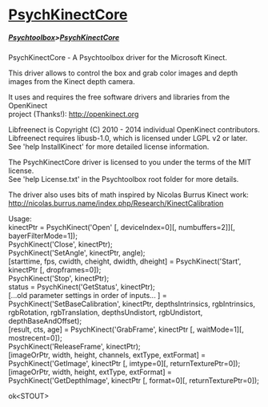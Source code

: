 # [PsychKinectCore](PsychKinectCore)
##### [Psychtoolbox](Psychtoolbox)>[PsychKinectCore](PsychKinectCore)

PsychKinectCore - A Psychtoolbox driver for the Microsoft Kinect.  
  
This driver allows to control the box and grab color images and depth  
images from the Kinect depth camera.  
  
It uses and requires the free software drivers and libraries from the OpenKinect  
project (Thanks!): http://openkinect.org  
  
Libfreenect is Copyright (C) 2010 - 2014 individual OpenKinect contributors.  
Libfreenect requires libusb-1.0, which is licensed under LGPL v2 or later.  
See 'help InstallKinect' for more detailed license information.  
  
The PsychKinectCore driver is licensed to you under the terms of the MIT license.  
See 'help License.txt' in the Psychtoolbox root folder for more details.  
  
The driver also uses bits of math inspired by Nicolas Burrus Kinect work:  
http://nicolas.burrus.name/index.php/Research/KinectCalibration   
  
  
Usage:  
kinectPtr = PsychKinect('Open' [, deviceIndex=0][, numbuffers=2]][, bayerFilterMode=1]);  
PsychKinect('Close', kinectPtr);  
PsychKinect('SetAngle', kinectPtr, angle);  
[starttime, fps, cwidth, cheight, dwidth, dheight] = PsychKinect('Start', kinectPtr [, dropframes=0]);  
PsychKinect('Stop', kinectPtr);  
status = PsychKinect('GetStatus', kinectPtr);  
[...old parameter settings in order of inputs... ] = PsychKinect('SetBaseCalibration', kinectPtr, depthsIntrinsics, rgbIntrinsics, rgbRotation, rgbTranslation, depthsUndistort, rgbUndistort, depthBaseAndOffset);  
[result, cts, age] = PsychKinect('GrabFrame', kinectPtr [, waitMode=1][, mostrecent=0]);  
PsychKinect('ReleaseFrame', kinectPtr);  
[imageOrPtr, width, height, channels, extType, extFormat] = PsychKinect('GetImage', kinectPtr [, imtype=0][, returnTexturePtr=0]);  
[imageOrPtr, width, height, extType, extFormat] = PsychKinect('GetDepthImage', kinectPtr [, format=0][, returnTexturePtr=0]);  
  

ok<STOUT\>  
  



